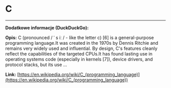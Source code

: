 # C

---

**Dodatkowe informacje (DuckDuckGo):**

**Opis:** C (pronounced / ˈ s iː / - like the letter c) [6] is a general-purpose programming language.It was created in the 1970s by Dennis Ritchie and remains very widely used and influential. By design, C's features cleanly reflect the capabilities of the targeted CPUs.It has found lasting use in operating systems code (especially in kernels [7]), device drivers, and protocol stacks, but its use ...

**Link:** [https://en.wikipedia.org/wiki/C_(programming_language)](https://en.wikipedia.org/wiki/C_(programming_language))

